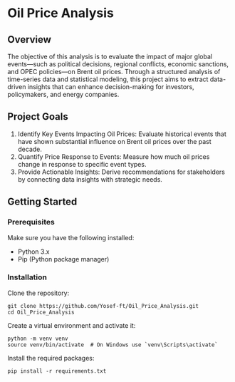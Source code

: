 # Oil Price Analysis

## Overview
The objective of this analysis is to evaluate the impact of major global events—such as political decisions, regional conflicts, economic sanctions, and OPEC policies—on Brent oil prices. Through a structured analysis of time-series data and statistical modeling, this project aims to extract data-driven insights that can enhance decision-making for investors, policymakers, and energy companies.

## Project Goals
1. Identify Key Events Impacting Oil Prices: Evaluate historical events that have shown substantial influence on Brent oil prices over the past decade.
2. Quantify Price Response to Events: Measure how much oil prices change in response to specific event types.
3. Provide Actionable Insights: Derive recommendations for stakeholders by connecting data insights with strategic needs.

## Getting Started
### Prerequisites
Make sure you have the following installed:
  * Python 3.x
  * Pip (Python package manager)

### Installation
Clone the repository:
```
git clone https://github.com/Yosef-ft/Oil_Price_Analysis.git
cd Oil_Price_Analysis
```
Create a virtual environment and activate it:
```
python -m venv venv
source venv/bin/activate  # On Windows use `venv\Scripts\activate`
```
Install the required packages:
```
pip install -r requirements.txt
```